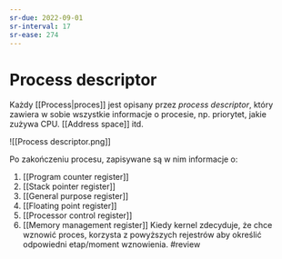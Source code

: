 ```yaml
---
sr-due: 2022-09-01
sr-interval: 17
sr-ease: 274
---
```


# Process descriptor
Każdy [[Process|proces]] jest opisany przez *process descriptor*, który zawiera w sobie wszystkie informacje o procesie, np. priorytet, jakie zużywa CPU. [[Address space]] itd. 

![[Process descriptor.png]]

Po zakończeniu procesu, zapisywane są w nim informacje o:
1. [[Program counter register]] 
2. [[Stack pointer register]]
3. [[General purpose register]]
4. [[Floating point register]]
5. [[Processor control register]]
6. [[Memory management register]] 
Kiedy kernel zdecyduje, że chce wznowić proces, korzysta z powyższych rejestrów aby określić odpowiedni etap/moment wznowienia. 
#review